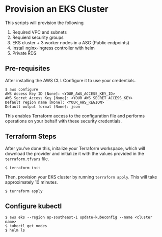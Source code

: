 # Provision an EKS Cluster

This scripts will provision the following
1. Required VPC and subnets
1. Requierd security groups
1. EKS cluster + 3 worker nodes in a ASG (Public endpoints)
1. Install nginx-ingress controller with helm
1. Private RDS

## Pre-requisites

After installing the AWS CLI. Configure it to use your credentials.

```shell
$ aws configure
AWS Access Key ID [None]: <YOUR_AWS_ACCESS_KEY_ID>
AWS Secret Access Key [None]: <YOUR_AWS_SECRET_ACCESS_KEY>
Default region name [None]: <YOUR_AWS_REGION>
Default output format [None]: json
```

This enables Terraform access to the configuration file and performs operations on your behalf with these security credentials.

## Terraform Steps

After you've done this, initalize your Terraform workspace, which will download 
the provider and initialize it with the values provided in the `terraform.tfvars` file.

```shell
$ terraform init
```

Then, provision your EKS cluster by running `terraform apply`. This will 
take approximately 10 minutes.

```shell
$ terraform apply
```

## Configure kubectl

```shell
$ aws eks --region ap-southeast-1 update-kubeconfig --name <cluster name>
$ kubectl get nodes
$ helm ls
```
